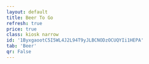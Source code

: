 ```yaml
---
layout: default
title: Beer To Go
refresh: true
price: true
class: kiosk narrow
id: '1ByxgaootC5I5WL4J2L94T9yJLBCNODzOCUQYIi1HEPA'
tab: 'Beer'
qr: False
---
```


